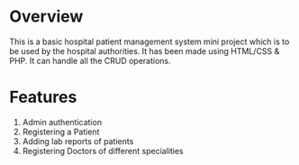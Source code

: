 # Overview
This is a basic hospital patient management system mini project which is to be used by the hospital authorities. It has been made using HTML/CSS & PHP.
It can handle all the CRUD operations.
# Features
1. Admin authentication
2. Registering a Patient
3. Adding lab reports of patients
4. Registering Doctors of different specialities
